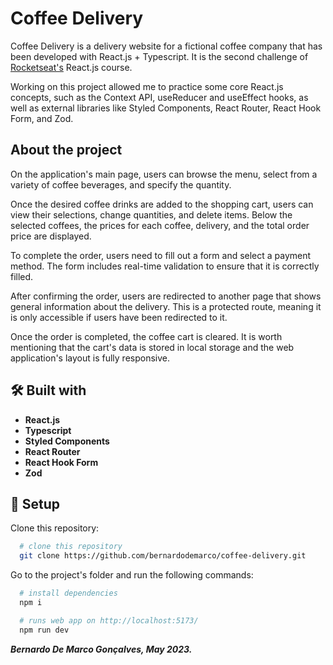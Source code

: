 # Coffee Delivery

Coffee Delivery is a delivery website for a fictional coffee company that has been developed with React.js + Typescript. It is the second challenge of [Rocketseat's](https://www.rocketseat.com.br/) React.js course.

Working on this project allowed me to practice some core React.js concepts, such as the Context API, useReducer and useEffect hooks, as well as external libraries like Styled Components, React Router, React Hook Form, and Zod.

## About the project

On the application's main page, users can browse the menu, select from a variety of coffee beverages, and specify the quantity.

Once the desired coffee drinks are added to the shopping cart, users can view their selections, change quantities, and delete items. Below the selected coffees, the prices for each coffee, delivery, and the total order price are displayed.

To complete the order, users need to fill out a form and select a payment method. The form includes real-time validation to ensure that it is correctly filled.

After confirming the order, users are redirected to another page that shows general information about the delivery. This is a protected route, meaning it is only accessible if users have been redirected to it.

Once the order is completed, the coffee cart is cleared. It is worth mentioning that the cart's data is stored in local storage and the web application's layout is fully responsive.

## 🛠️ Built with

- **React.js**
- **Typescript**
- **Styled Components**
- **React Router**
- **React Hook Form**
- **Zod**

## 🚀 Setup

Clone this repository:

```bash
  # clone this repository
  git clone https://github.com/bernardodemarco/coffee-delivery.git
```

Go to the project's folder and run the following commands:

```bash
  # install dependencies
  npm i

  # runs web app on http://localhost:5173/
  npm run dev
```

**_Bernardo De Marco Gonçalves, May 2023._**
